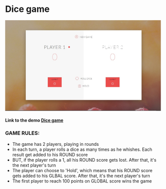 # Dice game

![Dice game](img/dice_game.jpg "Dice game")

#### Link to the demo [ Dice game](https://parfum505.github.io/javascriptProjects/diceGame/ "Dice game")
### GAME RULES:
- The game has 2 players, playing in rounds
- In each turn, a player rolls a dice as many times as he whishes. Each result get added to his ROUND score
- BUT, if the player rolls a 1, all his ROUND score gets lost. After that, it's the next player's turn
- The player can choose to 'Hold', which means that his ROUND score gets added to his GLBAL score. After that, it's the next player's turn
- The first player to reach 100 points on GLOBAL score wins the game

